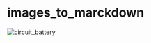 # images_to_marckdown

![circuit_battery](https://user-images.githubusercontent.com/45468785/49694521-c45eac00-fb59-11e8-877e-9a04124a40df.png)
